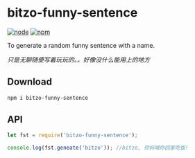 # bitzo-funny-sentence

[![node](https://img.shields.io/node/v/gh-badges.svg)](https://nodejs.org/en/download/)
[![npm](https://img.shields.io/npm/v/npm.svg)](https://www.npmjs.com/package/bitzo-funny-sentence)

To generate a random funny sentence with a name.

*只是无聊随便写着玩玩的。。好像没什么能用上的地方*

## Download

```bash
npm i bitzo-funny-sentence
```

## API

```javascript
let fst = require('bitzo-funny-sentence');

console.log(fst.geneate('bitzo')); //bitzo, 你妈喊你回家吃饭!
```